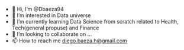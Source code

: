 - 👋 Hi, I’m @Dbaeza94
- 👀 I’m interested in Data universe
- 🌱 I’m currently learning Data Science from scratch related to Health, Tech(general propuse) and Finance
- 💞️ I’m looking to collaborate on ...
- 📫 How to reach me diego.baeza.h@gmail.com

<!---
Dbaeza94/Dbaeza94 is a ✨ special ✨ repository because its `README.md` (this file) appears on your GitHub profile.
You can click the Preview link to take a look at your changes.
--->
